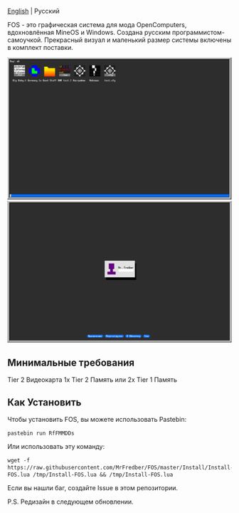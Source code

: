 [English](https://github.com/MrFredber/FOS/blob/master/README.md) | Русский

FOS - это графическая система для мода OpenComputers, вдохновлённая MineOS и Windows. Создана русским программистом-самоучкой. Прекрасный визуал и маленький размер системы включены в комплект поставки.

![](https://raw.githubusercontent.com/MrFredber/FOS/master/Readme%20files/russian1.png)
![](https://raw.githubusercontent.com/MrFredber/FOS/master/Readme%20files/russian2.png)

## Минимальные требования
Tier 2 Видеокарта
1x Tier 2 Память или 2x Tier 1 Память

## Как Установить

Чтобы установить FOS, вы можете использовать Pastebin:

	pastebin run RfFMMDDs

Или использовать эту команду:

	wget -f https://raw.githubusercontent.com/MrFredber/FOS/master/Install/Install-FOS.lua /tmp/Install-FOS.lua && /tmp/Install-FOS.lua

Если вы нашли баг, создайте Issue в этом репозитории.

P.S. Редизайн в следующем обновлении.
